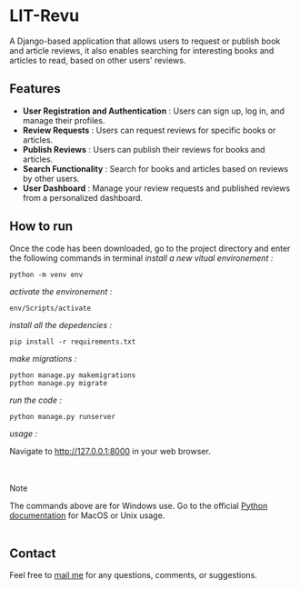 # LIT-Revu
 A Django-based application that allows users to request or publish book and article reviews, it also enables searching for interesting books and articles to read, based on other users' reviews.

## Features
- **User Registration and Authentication** : Users can sign up, log in, and manage their profiles.
- **Review Requests** : Users can request reviews for specific books or articles.
- **Publish Reviews** : Users can publish their reviews for books and articles.
- **Search Functionality** : Search for books and articles based on reviews by other users.
- **User Dashboard** : Manage your review requests and published reviews from a personalized dashboard.

## How to run
Once the code has been downloaded, go to the project directory and enter the following commands in terminal
*install a new vitual environement :*
```
python -m venv env
```
*activate the environement :*
```
env/Scripts/activate
``` 
*install all the depedencies :*
```
pip install -r requirements.txt
```
*make migrations :*
```
python manage.py makemigrations
python manage.py migrate
```
*run the code :*
```
python manage.py runserver
```
*usage :*

Navigate to http://127.0.0.1:8000 in your web browser.<br><br><br>

> [!NOTE]
> The commands above are for Windows use. Go to the official [Python documentation](https://docs.python.org/3/tutorial/venv.html) for MacOS or Unix usage.
<br><br>
## Contact
Feel free to [mail me](mailto:mas.ste@gmail.com) for any questions, comments, or suggestions.
